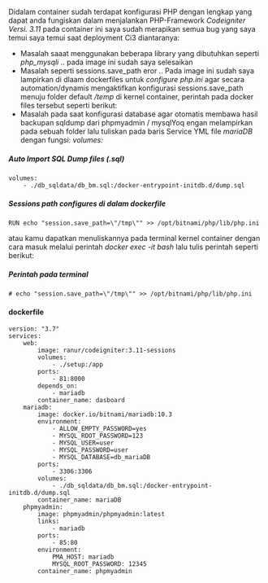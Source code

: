Didalam container sudah terdapat konfigurasi PHP dengan lengkap yang dapat anda fungiskan dalam menjalankan PHP-Framework *Codeigniter Versi. 3.11*
pada container ini saya sudah merapikan semua bug yang saya temui saya temui saat deployment Ci3 diantaranya:

- Masalah saaat menggunakan beberapa library yang dibutuhkan seperti *php_mysqli* 
   .. pada image ini sudah saya selesaikan 
- Masalah seperti sessions.save_path eror
   .. Pada image ini sudah saya lampirkan di dlaam dockerfiles untuk _configure php.ini_ agar secara automation/dynamis mengaktifkan konfigurasi sessions.save_path menuju folder default _/temp_ di kernel container, perintah pada docker files tersebut seperti berikut:
- Masalah pada saat konfigurasi database agar otomatis membawa hasil backupan sqldump dari phpmyadmin /  mysqlYoq engan melampirkan pada sebuah folder lalu tuliskan pada baris Service YML file *mariaDB* dengan fungsi:   *volumes:*

##### Auto Import SQL Dump files (.sql)

    volumes:
        - ./db_sqldata/db_bm.sql:/docker-entrypoint-initdb.d/dump.sql



##### Sessions path configures di dalam dockerfile
    RUN echo "session.save_path=\"/tmp\"" >> /opt/bitnami/php/lib/php.ini

atau kamu dapatkan menuliskannya pada terminal kernel container dengan cara masuk melalui perintah *docker exec -it <idcontainer> bash* lalu tulis perintah seperti berikut:

##### Perintah pada terminal 

    # echo "session.save_path=\"/tmp\"" >> /opt/bitnami/php/lib/php.ini




#### dockerfile

    version: "3.7"
    services:
        web: 
            image: ranur/codeigniter:3.11-sessions
            volumes:
                - ./setup:/app
            ports:
                - 81:8000
            depends_on:
                - mariadb
            container_name: dasboard
        mariadb:
            image: docker.io/bitnami/mariadb:10.3
            environment:
                - ALLOW_EMPTY_PASSWORD=yes
                - MYSQL_ROOT_PASSWORD=123
                - MYSQL_USER=user
                - MYSQL_PASSWORD=user
                - MYSQL_DATABASE=db_mariaDB
            ports:
                - 3306:3306
            volumes:
                - ./db_sqldata/db_bm.sql:/docker-entrypoint-initdb.d/dump.sql
            container_name: mariaDB
        phpmyadmin:
            image: phpmyadmin/phpmyadmin:latest
            links:
                - mariadb
            ports:
                - 85:80
            environment:
                PMA_HOST: mariadb
                MYSQL_ROOT_PASSWORD: 12345
            container_name: phpmyadmin
